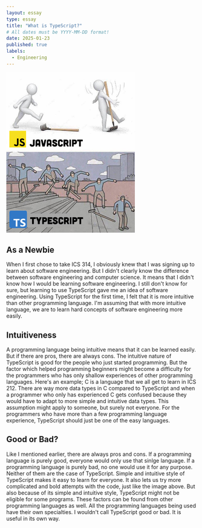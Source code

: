 ```yaml
---
layout: essay
type: essay
title: "What is TypeScript?"
# All dates must be YYYY-MM-DD format!
date: 2025-01-23
published: true
labels:
  - Engineering
---
```


<img width="340px" class="rounded float-start pe-4" src="../img/image.png">

## As a Newbie

When I first chose to take ICS 314, I obviously knew that I was signing up to learn about software engineering. But I didn't clearly know the difference between software engineering and computer science. It means that I didn't know how I would be learning software engineering. I still don't know for sure, but learning to use TypeScript gave me an idea of software engineering. Using TypeScript for the first time, I felt that it is more intuitive than other programming language. I'm assuming that with more intuitive language, we are to learn hard concepts of software engineering more easily. 

## Intuitiveness

A programming language being intuitive means that it can be learned easily. But if there are pros, there are always cons. The intuitive nature of TypeScript is good for the people who just started programming. But the factor which helped programming beginners might become a difficulty for the programmers who has only shallow experiences of other programming languages. Here's an example; C is a language that we all get to learn in ICS 212. There are way more data types in C compared to TypeScript and when a programmer who only has experienced C gets confused because they would have to adapt to more simple and intuitive data types. This assumption might apply to someone, but surely not everyone. For the programmers who have more than a few programming language experience, TypeScript should just be one of the easy languages.

## Good or Bad?

Like I mentioned earlier, there are always pros and cons. If a programming language is purely good, everyone would only use that sinlge language. If a programming language is purely bad, no one would use it for any purpose. Neither of them are the case of TypeScript. Simple and intuitive style of TypeScript makes it easy to learn for everyone. It also lets us try more complicated and bold attempts with the code, just like the image above. But also because of its simple and intuitive style, TypeScript might not be eligible for some programs. These factors can be found from other programming languages as well. All the programming languages being used have their own specialties. I wouldn't call TypeScript good or bad. It is useful in its own way. 
